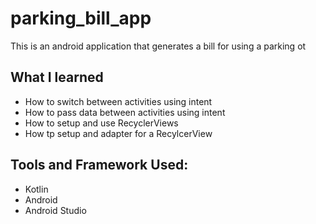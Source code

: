 # parking_bill_app
This is an android application that generates a bill for using a parking ot

<h2>What I learned</h2>
<ul>
  <li>How to switch between activities using intent</li>
  <li>How to pass data between activities using intent</li>
  <li>How to setup and use RecyclerViews</li>
  <li>How tp setup and adapter for a RecylcerView</li>
</ul>

<h2>Tools and Framework Used:</h2>
<ul>
  <li>Kotlin</li>
  <li>Android</li>
  <li>Android Studio</li>
</ul>
